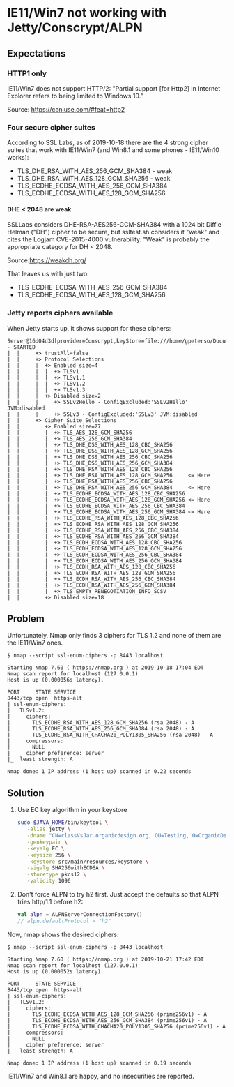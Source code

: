 # IE11/Win7 not working with Jetty/Conscrypt/ALPN

## Expectations

### HTTP1 only
IE11/Win7 does not support HTTP/2: "Partial support [for Http2] in Internet Explorer refers to being limited to Windows 10."

Source: https://caniuse.com/#feat=http2

### Four secure cipher suites
According to SSL Labs, as of 2019-10-18 there are the 4 strong cipher suites that work with IE11/Win7 (and Win8.1 and some phones - IE11/Win10 works):
 - TLS_DHE_RSA_WITH_AES_256_GCM_SHA384 - weak
 - TLS_DHE_RSA_WITH_AES_128_GCM_SHA256 - weak
 - TLS_ECDHE_ECDSA_WITH_AES_256_GCM_SHA384
 - TLS_ECDHE_ECDSA_WITH_AES_128_GCM_SHA256

#### DHE < 2048 are weak
SSLLabs considers DHE-RSA-AES256-GCM-SHA384 with a 1024 bit Diffie Helman ("DH") cipher to be secure, but ssltest.sh considers it "weak" and cites the Logjam CVE-2015-4000 vulnerability.
"Weak" is probably the appropriate category for DH < 2048.

Source:https://weakdh.org/

That leaves us with just two:
 - TLS_ECDHE_ECDSA_WITH_AES_256_GCM_SHA384
 - TLS_ECDHE_ECDSA_WITH_AES_128_GCM_SHA256


### Jetty reports ciphers available

When Jetty starts up, it shows support for these ciphers:
```text
Server@16d04d3d[provider=Conscrypt,keyStore=file:///home/gpeterso/Documents/planbase/goalQpc/classVsJar/target/classes/keystore,trustStore=null] - STARTED
|  |     +> trustAll=false
|  |     +> Protocol Selections
|  |     |  +> Enabled size=4
|  |     |  |  +> TLSv1
|  |     |  |  +> TLSv1.1
|  |     |  |  +> TLSv1.2
|  |     |  |  +> TLSv1.3
|  |     |  +> Disabled size=2
|  |     |     +> SSLv2Hello - ConfigExcluded:'SSLv2Hello' JVM:disabled
|  |     |     +> SSLv3 - ConfigExcluded:'SSLv3' JVM:disabled
|  |     +> Cipher Suite Selections
|  |        +> Enabled size=27
|  |        |  +> TLS_AES_128_GCM_SHA256
|  |        |  +> TLS_AES_256_GCM_SHA384
|  |        |  +> TLS_DHE_DSS_WITH_AES_128_CBC_SHA256
|  |        |  +> TLS_DHE_DSS_WITH_AES_128_GCM_SHA256
|  |        |  +> TLS_DHE_DSS_WITH_AES_256_CBC_SHA256
|  |        |  +> TLS_DHE_DSS_WITH_AES_256_GCM_SHA384
|  |        |  +> TLS_DHE_RSA_WITH_AES_128_CBC_SHA256
|  |        |  +> TLS_DHE_RSA_WITH_AES_128_GCM_SHA256     <= Here
|  |        |  +> TLS_DHE_RSA_WITH_AES_256_CBC_SHA256
|  |        |  +> TLS_DHE_RSA_WITH_AES_256_GCM_SHA384     <= Here
|  |        |  +> TLS_ECDHE_ECDSA_WITH_AES_128_CBC_SHA256
|  |        |  +> TLS_ECDHE_ECDSA_WITH_AES_128_GCM_SHA256 <= Here
|  |        |  +> TLS_ECDHE_ECDSA_WITH_AES_256_CBC_SHA384
|  |        |  +> TLS_ECDHE_ECDSA_WITH_AES_256_GCM_SHA384 <= Here
|  |        |  +> TLS_ECDHE_RSA_WITH_AES_128_CBC_SHA256
|  |        |  +> TLS_ECDHE_RSA_WITH_AES_128_GCM_SHA256
|  |        |  +> TLS_ECDHE_RSA_WITH_AES_256_CBC_SHA384
|  |        |  +> TLS_ECDHE_RSA_WITH_AES_256_GCM_SHA384
|  |        |  +> TLS_ECDH_ECDSA_WITH_AES_128_CBC_SHA256
|  |        |  +> TLS_ECDH_ECDSA_WITH_AES_128_GCM_SHA256
|  |        |  +> TLS_ECDH_ECDSA_WITH_AES_256_CBC_SHA384
|  |        |  +> TLS_ECDH_ECDSA_WITH_AES_256_GCM_SHA384
|  |        |  +> TLS_ECDH_RSA_WITH_AES_128_CBC_SHA256
|  |        |  +> TLS_ECDH_RSA_WITH_AES_128_GCM_SHA256
|  |        |  +> TLS_ECDH_RSA_WITH_AES_256_CBC_SHA384
|  |        |  +> TLS_ECDH_RSA_WITH_AES_256_GCM_SHA384
|  |        |  +> TLS_EMPTY_RENEGOTIATION_INFO_SCSV
|  |        +> Disabled size=18
```

## Problem
Unfortunately, Nmap only finds 3 ciphers for TLS 1.2 and none of them are the IE11/Win7 ones.
```text
$ nmap --script ssl-enum-ciphers -p 8443 localhost

Starting Nmap 7.60 ( https://nmap.org ) at 2019-10-18 17:04 EDT
Nmap scan report for localhost (127.0.0.1)
Host is up (0.000056s latency).

PORT     STATE SERVICE
8443/tcp open  https-alt
| ssl-enum-ciphers: 
|   TLSv1.2: 
|     ciphers: 
|       TLS_ECDHE_RSA_WITH_AES_128_GCM_SHA256 (rsa 2048) - A
|       TLS_ECDHE_RSA_WITH_AES_256_GCM_SHA384 (rsa 2048) - A
|       TLS_ECDHE_RSA_WITH_CHACHA20_POLY1305_SHA256 (rsa 2048) - A
|     compressors: 
|       NULL
|     cipher preference: server
|_  least strength: A

Nmap done: 1 IP address (1 host up) scanned in 0.22 seconds
```

## Solution
1. Use EC key algorithm in your keystore
    ```bash
   sudo $JAVA_HOME/bin/keytool \
       -alias jetty \
       -dname "CN=classVsJar.organicdesign.org, OU=Testing, O=OrganicDesign, L=Upstate, ST=South Carolina, C=US" \
       -genkeypair \
       -keyalg EC \
       -keysize 256 \
       -keystore src/main/resources/keystore \
       -sigalg SHA256withECDSA \
       -storetype pkcs12 \
       -validity 1096
    ```

2. Don't force ALPN to try h2 first.  Just accept the defaults so that ALPN tries http/1.1 before h2:
    ```kotlin
    val alpn = ALPNServerConnectionFactory()
    // alpn.defaultProtocol = "h2"
    ```

Now, nmap shows the desired ciphers:
```text
$ nmap --script ssl-enum-ciphers -p 8443 localhost

Starting Nmap 7.60 ( https://nmap.org ) at 2019-10-21 17:42 EDT
Nmap scan report for localhost (127.0.0.1)
Host is up (0.000052s latency).

PORT     STATE SERVICE
8443/tcp open  https-alt
| ssl-enum-ciphers: 
|   TLSv1.2: 
|     ciphers: 
|       TLS_ECDHE_ECDSA_WITH_AES_128_GCM_SHA256 (prime256v1) - A
|       TLS_ECDHE_ECDSA_WITH_AES_256_GCM_SHA384 (prime256v1) - A
|       TLS_ECDHE_ECDSA_WITH_CHACHA20_POLY1305_SHA256 (prime256v1) - A
|     compressors: 
|       NULL
|     cipher preference: server
|_  least strength: A

Nmap done: 1 IP address (1 host up) scanned in 0.19 seconds
```

IE11/Win7 and Win8.1 are happy, and no insecurities are reported.